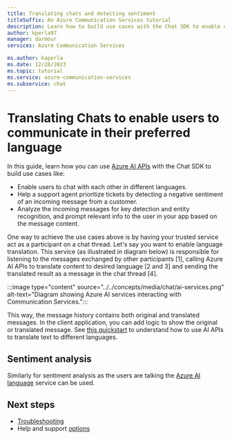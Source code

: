 ```yaml
---
title: Translating chats and detecting sentiment
titleSuffix: An Azure Communication Services tutorial
description: Learn how to build use cases with the Chat SDK to enable users to chat in different languages and detect sentiment.
author: kperla97
manager: darmour
services: Azure Communication Services

ms.author: kaperla
ms.date: 12/28/2023
ms.topic: tutorial
ms.service: azure-communication-services
ms.subservice: chat
---
```


#  Translating Chats to enable users to communicate in their preferred language

In this guide, learn how you can use [Azure AI APIs](../../../ai-services/index.yml) with the Chat SDK to build use cases like:

- Enable users to chat with each other in different languages.
- Help a support agent prioritize tickets by detecting a negative sentiment of an incoming message from a customer.
- Analyze the incoming messages for key detection and entity recognition, and prompt relevant info to the user in your app based on the message content.

One way to achieve the use cases above is by having your trusted service act as a participant on a chat thread. Let's say you want to enable language translation. This service (as illustrated in diagram below) is responsible for listening to the messages
exchanged by other participants [1], calling Azure AI APIs to translate content to desired language [2 and 3] and sending the translated result as a message in the chat thread [4].

:::image type="content" source="../../concepts/media/chat/ai-services.png" alt-text="Diagram showing Azure AI services interacting with Communication Services.":::

This way, the message history contains both original and translated messages. In the client application, you can add logic to show the original or translated message. See [this quickstart](../../../ai-services/translator/quickstart-text-rest-api.md) to understand how to use AI APIs to translate text to different languages. 

## Sentiment analysis 

Similarly for sentiment analysis as the users are talking the [Azure AI language](../../../ai-services/language-service/sentiment-opinion-mining/overview) service can be used.

## Next steps

* [Troubleshooting](../../concepts/troubleshooting-info.md)
* Help and support [options](../../support.md)
